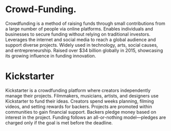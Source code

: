 # Crowd-Funding.

Crowdfunding is a method of raising funds through small contributions from a large number of people via online platforms.
Enables individuals and businesses to secure funding without relying on traditional investors.
Leverages the internet and social media to reach a global audience and support diverse projects.
Widely used in technology, arts, social causes, and entrepreneurship.
Raised over $34 billion globally in 2015, showcasing its growing influence in funding innovation.

# Kickstarter

Kickstarter is a crowdfunding platform where creators independently manage their projects.
Filmmakers, musicians, artists, and designers use Kickstarter to fund their ideas.
Creators spend weeks planning, filming videos, and setting rewards for backers.
Projects are promoted within communities to gain financial support.
Backers pledge money based on interest in the project.
Funding follows an all-or-nothing model—pledges are charged only if the goal is met before the deadline.

